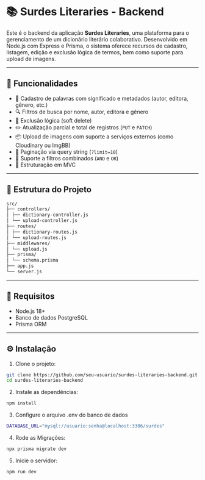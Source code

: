 # 📚 Surdes Literaries - Backend

Este é o backend da aplicação **Surdes Literaries**, uma plataforma para o gerenciamento de um dicionário literário colaborativo. Desenvolvido em Node.js com Express e Prisma, o sistema oferece recursos de cadastro, listagem, edição e exclusão lógica de termos, bem como suporte para upload de imagens.

---

## 🚀 Funcionalidades

- 📖 Cadastro de palavras com significado e metadados (autor, editora, gênero, etc.)
- 🔍 Filtros de busca por nome, autor, editora e gênero
- 🧹 Exclusão lógica (soft delete)
- ✏️ Atualização parcial e total de registros (`PUT` e `PATCH`)
- 📦 Upload de imagens com suporte a serviços externos (como Cloudinary ou ImgBB)
- 🔢 Paginação via query string (`?limit=10`)
- 🔗 Suporte a filtros combinados (`AND` e `OR`)
- 🧱 Estruturação em MVC

---

## 🧱 Estrutura do Projeto
```bash
src/
├── controllers/
│ ├── dictionary-controller.js
│ └── upload-controller.js
├── routes/
│ ├── dictionary-routes.js
│ └── upload-routes.js
├── middlewares/
│ └── upload.js
├── prisma/
│ └── schema.prisma
├── app.js
└── server.js
```
---

## 💾 Requisitos

- Node.js 18+
- Banco de dados PostgreSQL
- Prisma ORM

---

## ⚙️ Instalação

1. Clone o projeto:
```bash
git clone https://github.com/seu-usuario/surdes-literaries-backend.git
cd surdes-literaries-backend
```

2. Instale as dependências:
```bash
npm install
```

3. Configure o arquivo .env do banco de dados
```bash
DATABASE_URL="mysql://usuario:senha@localhost:3306/surdes"
```
4. Rode as Migrações:
```bash
npx prisma migrate dev
```
5. Inicie o servidor:
```bash
npm run dev
```

